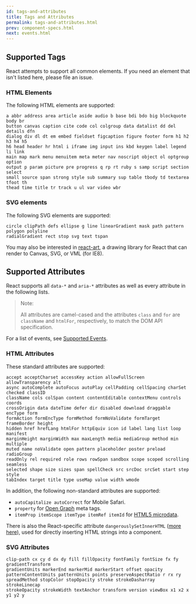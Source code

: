 ```yaml
---
id: tags-and-attributes
title: Tags and Attributes
permalink: tags-and-attributes.html
prev: component-specs.html
next: events.html
---
```


## Supported Tags

React attempts to support all common elements. If you need an element that isn't listed here, please file an issue.

### HTML Elements

The following HTML elements are supported:

```
a abbr address area article aside audio b base bdi bdo big blockquote body br
button canvas caption cite code col colgroup data datalist dd del details dfn
dialog div dl dt em embed fieldset figcaption figure footer form h1 h2 h3 h4 h5
h6 head header hr html i iframe img input ins kbd keygen label legend li link
main map mark menu menuitem meta meter nav noscript object ol optgroup option
output p param picture pre progress q rp rt ruby s samp script section select
small source span strong style sub summary sup table tbody td textarea tfoot th
thead time title tr track u ul var video wbr
```

### SVG elements

The following SVG elements are supported:

```
circle clipPath defs ellipse g line linearGradient mask path pattern polygon polyline
radialGradient rect stop svg text tspan
```

You may also be interested in [react-art](https://github.com/facebook/react-art), a drawing library for React that can render to Canvas, SVG, or VML (for IE8).


## Supported Attributes

React supports all `data-*` and `aria-*` attributes as well as every attribute in the following lists.

> Note:
>
> All attributes are camel-cased and the attributes `class` and `for` are `className` and `htmlFor`, respectively, to match the DOM API specification.

For a list of events, see [Supported Events](/react/docs/events.html).

### HTML Attributes

These standard attributes are supported:

```
accept acceptCharset accessKey action allowFullScreen allowTransparency alt
async autoComplete autoFocus autoPlay cellPadding cellSpacing charSet checked classID
className cols colSpan content contentEditable contextMenu controls coords
crossOrigin data dateTime defer dir disabled download draggable encType form
formAction formEncType formMethod formNoValidate formTarget frameBorder height
hidden href hrefLang htmlFor httpEquiv icon id label lang list loop manifest
marginHeight marginWidth max maxLength media mediaGroup method min multiple
muted name noValidate open pattern placeholder poster preload radioGroup
readOnly rel required role rows rowSpan sandbox scope scoped scrolling seamless
selected shape size sizes span spellCheck src srcDoc srcSet start step style
tabIndex target title type useMap value width wmode
```

In addition, the following non-standard attributes are supported:

- `autoCapitalize autoCorrect` for Mobile Safari.
- `property` for [Open Graph](http://ogp.me/) meta tags.
- `itemProp itemScope itemType itemRef itemId` for [HTML5 microdata](http://schema.org/docs/gs.html).

There is also the React-specific attribute `dangerouslySetInnerHTML` ([more here](/react/docs/special-non-dom-attributes.html)), used for directly inserting HTML strings into a component.

### SVG Attributes

```
clip-path cx cy d dx dy fill fillOpacity fontFamily fontSize fx fy gradientTransform
gradientUnits markerEnd markerMid markerStart offset opacity
patternContentUnits patternUnits points preserveAspectRatio r rx ry
spreadMethod stopColor stopOpacity stroke strokeDasharray strokeLinecap
strokeOpacity strokeWidth textAnchor transform version viewBox x1 x2 x y1 y2 y
```
